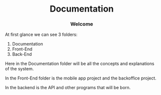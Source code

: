 <h1 align="center"> Documentation </h1>
<h3 align="center"> Welcome </h3>

At first glance we can see 3 folders:

1. Documentation
2. Front-End
3. Back-End

Here in the Documentation folder will be all the concepts and explanations of the system.

In the Front-End folder is the mobile app project and the backoffice project.

In the backend is the API and other programs that will be born.


